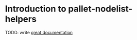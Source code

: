 # Introduction to pallet-nodelist-helpers

TODO: write [great documentation](http://jacobian.org/writing/great-documentation/what-to-write/)
